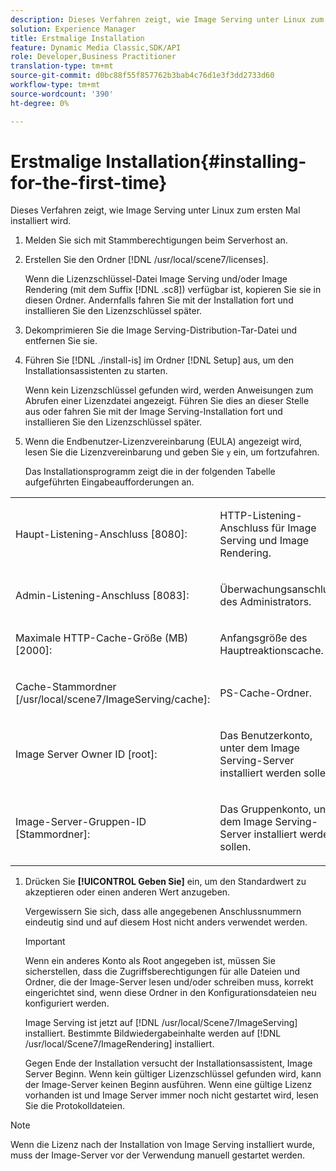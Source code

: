 ```yaml
---
description: Dieses Verfahren zeigt, wie Image Serving unter Linux zum ersten Mal installiert wird.
solution: Experience Manager
title: Erstmalige Installation
feature: Dynamic Media Classic,SDK/API
role: Developer,Business Practitioner
translation-type: tm+mt
source-git-commit: d0bc88f55f857762b3bab4c76d1e3f3dd2733d60
workflow-type: tm+mt
source-wordcount: '390'
ht-degree: 0%

---
```



# Erstmalige Installation{#installing-for-the-first-time}

Dieses Verfahren zeigt, wie Image Serving unter Linux zum ersten Mal installiert wird.

1. Melden Sie sich mit Stammberechtigungen beim Serverhost an.
1. Erstellen Sie den Ordner [!DNL /usr/local/scene7/licenses].

   Wenn die Lizenzschlüssel-Datei Image Serving und/oder Image Rendering (mit dem Suffix [!DNL .sc8]) verfügbar ist, kopieren Sie sie in diesen Ordner. Andernfalls fahren Sie mit der Installation fort und installieren Sie den Lizenzschlüssel später.
1. Dekomprimieren Sie die Image Serving-Distribution-Tar-Datei und entfernen Sie sie.
1. Führen Sie [!DNL ./install-is] im Ordner [!DNL Setup] aus, um den Installationsassistenten zu starten.

   Wenn kein Lizenzschlüssel gefunden wird, werden Anweisungen zum Abrufen einer Lizenzdatei angezeigt. Führen Sie dies an dieser Stelle aus oder fahren Sie mit der Image Serving-Installation fort und installieren Sie den Lizenzschlüssel später.
1. Wenn die Endbenutzer-Lizenzvereinbarung (EULA) angezeigt wird, lesen Sie die Lizenzvereinbarung und geben Sie `y` ein, um fortzufahren.

   Das Installationsprogramm zeigt die in der folgenden Tabelle aufgeführten Eingabeaufforderungen an.

<table id="table_0E7B673CAD8E4C5EB72F8283A0DDEFC8"> 
 <tbody> 
  <tr> 
   <td colname="col1"> <p><span class="codeph"> Haupt-Listening-Anschluss [8080]:</span> </p> </td> 
   <td colname="col2"> <p>HTTP-Listening-Anschluss für Image Serving und Image Rendering. </p> </td> 
  </tr> 
  <tr> 
   <td colname="col1"> <p><span class="codeph"> Admin-Listening-Anschluss [8083]:</span> </p> </td> 
   <td colname="col2"> <p>Überwachungsanschluss des Administrators. </p> </td> 
  </tr> 
  <tr> 
   <td colname="col1"> <p><span class="codeph"> Maximale HTTP-Cache-Größe (MB) [2000]:</span> </p> </td> 
   <td colname="col2"> <p>Anfangsgröße des Hauptreaktionscache. </p> </td> 
  </tr> 
  <tr> 
   <td colname="col1"> <p><span class="codeph"> Cache-Stammordner [/usr/local/scene7/ImageServing/cache]:</span> </p> </td> 
   <td colname="col2"> <p>PS-Cache-Ordner. </p> </td> 
  </tr> 
  <tr> 
   <td colname="col1"> <p><span class="codeph"> Image Server Owner ID [root]:</span> </p> </td> 
   <td colname="col2"> <p>Das Benutzerkonto, unter dem Image Serving-Server installiert werden sollen. </p> </td> 
  </tr> 
  <tr> 
   <td colname="col1"> <p><span class="codeph"> Image-Server-Gruppen-ID [Stammordner]:</span> </p> </td> 
   <td colname="col2"> <p>Das Gruppenkonto, unter dem Image Serving-Server installiert werden sollen. </p> </td> 
  </tr> 
 </tbody> 
</table>

1. Drücken Sie **[!UICONTROL Geben Sie]** ein, um den Standardwert zu akzeptieren oder einen anderen Wert anzugeben.

   Vergewissern Sie sich, dass alle angegebenen Anschlussnummern eindeutig sind und auf diesem Host nicht anders verwendet werden.

   >[!IMPORTANT]
   >
   >Wenn ein anderes Konto als Root angegeben ist, müssen Sie sicherstellen, dass die Zugriffsberechtigungen für alle Dateien und Ordner, die der Image-Server lesen und/oder schreiben muss, korrekt eingerichtet sind, wenn diese Ordner in den Konfigurationsdateien neu konfiguriert werden.
   >
   >Image Serving ist jetzt auf [!DNL /usr/local/Scene7/ImageServing] installiert. Bestimmte Bildwiedergabeinhalte werden auf [!DNL /usr/local/Scene7/ImageRendering] installiert.
   >
   >Gegen Ende der Installation versucht der Installationsassistent, Image Server Beginn. Wenn kein gültiger Lizenzschlüssel gefunden wird, kann der Image-Server keinen Beginn ausführen. Wenn eine gültige Lizenz vorhanden ist und Image Server immer noch nicht gestartet wird, lesen Sie die Protokolldateien.

>[!NOTE]
>
>Wenn die Lizenz nach der Installation von Image Serving installiert wurde, muss der Image-Server vor der Verwendung manuell gestartet werden.
